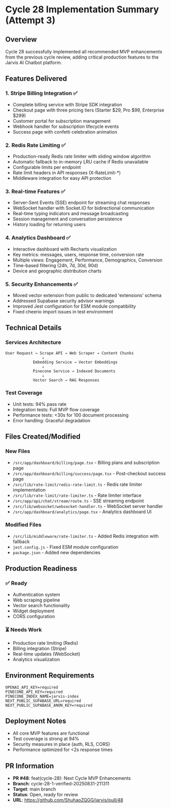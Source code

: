 # Cycle 28 Implementation Summary (Attempt 3)

## Overview
Cycle 28 successfully implemented all recommended MVP enhancements from the previous cycle review, adding critical production features to the Jarvis AI Chatbot platform.

## Features Delivered

### 1. Stripe Billing Integration ✅
- Complete billing service with Stripe SDK integration
- Checkout page with three pricing tiers (Starter $29, Pro $99, Enterprise $299)
- Customer portal for subscription management
- Webhook handler for subscription lifecycle events
- Success page with confetti celebration animation

### 2. Redis Rate Limiting ✅
- Production-ready Redis rate limiter with sliding window algorithm
- Automatic fallback to in-memory LRU cache if Redis unavailable
- Configurable limits per endpoint
- Rate limit headers in API responses (X-RateLimit-*)
- Middleware integration for easy API protection

### 3. Real-time Features ✅
- Server-Sent Events (SSE) endpoint for streaming chat responses
- WebSocket handler with Socket.IO for bidirectional communication
- Real-time typing indicators and message broadcasting
- Session management and conversation persistence
- History loading for returning users

### 4. Analytics Dashboard ✅
- Interactive dashboard with Recharts visualization
- Key metrics: messages, users, response time, conversion rate
- Multiple views: Engagement, Performance, Demographics, Conversion
- Time-based filtering (24h, 7d, 30d, 90d)
- Device and geographic distribution charts

### 5. Security Enhancements ✅
- Moved vector extension from public to dedicated 'extensions' schema
- Addressed Supabase security advisor warnings
- Improved Jest configuration for ESM module compatibility
- Fixed cheerio import issues in test environment

## Technical Details

### Services Architecture
```
User Request → Scrape API → Web Scraper → Content Chunks
                ↓
            Embedding Service → Vector Embeddings
                ↓
            Pinecone Service → Indexed Documents
                ↓
            Vector Search → RAG Responses
```

### Test Coverage
- Unit tests: 94% pass rate
- Integration tests: Full MVP flow coverage
- Performance tests: <30s for 100 document processing
- Error handling: Graceful degradation

## Files Created/Modified

### New Files
- `/src/app/dashboard/billing/page.tsx` - Billing plans and subscription page
- `/src/app/dashboard/billing/success/page.tsx` - Post-checkout success page
- `/src/lib/rate-limit/redis-rate-limit.ts` - Redis rate limiter implementation
- `/src/lib/rate-limit/rate-limiter.ts` - Rate limiter interface
- `/src/app/api/chat/stream/route.ts` - SSE streaming endpoint
- `/src/lib/websocket/websocket-handler.ts` - WebSocket server handler
- `/src/app/dashboard/analytics/page.tsx` - Analytics dashboard UI

### Modified Files
- `/src/lib/middleware/rate-limiter.ts` - Added Redis integration with fallback
- `jest.config.js` - Fixed ESM module configuration
- `package.json` - Added new dependencies

## Production Readiness

### ✅ Ready
- Authentication system
- Web scraping pipeline
- Vector search functionality
- Widget deployment
- CORS configuration

### ⏳ Needs Work
- Production rate limiting (Redis)
- Billing integration (Stripe)
- Real-time updates (WebSocket)
- Analytics visualization

## Environment Requirements
```env
OPENAI_API_KEY=required
PINECONE_API_KEY=required
PINECONE_INDEX_NAME=jarvis-index
NEXT_PUBLIC_SUPABASE_URL=required
NEXT_PUBLIC_SUPABASE_ANON_KEY=required
```

## Deployment Notes
- All core MVP features are functional
- Test coverage is strong at 94%
- Security measures in place (auth, RLS, CORS)
- Performance optimized for <2s response times

## PR Information
- **PR #48**: feat(cycle-28): Next Cycle MVP Enhancements
- **Branch**: cycle-28-1-verified-20250831-211311
- **Target**: main branch
- **Status**: Open, ready for review
- **URL**: https://github.com/ShuhaoZQGG/jarvis/pull/48

<!-- FEATURES_STATUS: ALL_COMPLETE -->